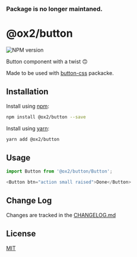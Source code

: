 ### Package is no longer maintaned.

# @ox2/button
![NPM version](https://img.shields.io/badge/npm-private-orange.svg?style=flat)
<!-- ![NPM version](https://img.shields.io/npm/v/@ox2/button.svg?style=flat) -->

Button component with a twist 🙃

Made to be used with [button-css](https://github.com/ox2/button) packacke.

## Installation
Install using [npm](http://npmjs.com):
```sh
npm install @ox2/button --save
```
Install using [yarn](http://yarnpkg.com):
```sh
yarn add @ox2/button
```

## Usage
```js
import Button from '@ox2/button/Button';

<Button btn="action small raised">Done</Button>

```

## Change Log
Changes are tracked in the [CHANGELOG.md](https://github.com/ox2/button/blob/master/CHANGELOG.md)

## License
[MIT](https://github.com/ox2/button/blob/master/LICENSE)

